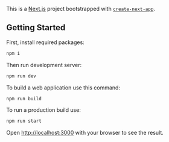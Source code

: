 This is a [Next.js](https://nextjs.org/) project bootstrapped with [`create-next-app`](https://github.com/vercel/next.js/tree/canary/packages/create-next-app).

## Getting Started

First, install required packages:

```bash
npm i
```

Then run development server:

```bash
npm run dev
```

To build a web application use this command:

```bash
npm run build
```

To run a production build use:

```bash
npm run start
```

Open [http://localhost:3000](http://localhost:3000) with your browser to see the result.
